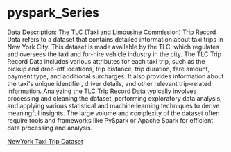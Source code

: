 # pyspark_Series
Data Description:
The TLC (Taxi and Limousine Commission) Trip Record Data refers to a dataset that
contains detailed information about taxi trips in New York City. This dataset is made
available by the TLC, which regulates and oversees the taxi and for-hire vehicle industry
in the city.
The TLC Trip Record Data includes various attributes for each taxi trip, such as the
pickup and drop-off locations, trip distance, trip duration, fare amount, payment type,
and additional surcharges. It also provides information about the taxi's unique identifier,
driver details, and other relevant trip-related information.
Analyzing the TLC Trip Record Data typically involves processing and cleaning the
dataset, performing exploratory data analysis, and applying various statistical and
machine learning techniques to derive meaningful insights. The large volume and
complexity of the dataset often require tools and frameworks like PySpark or Apache
Spark for efficient data processing and analysis.

[NewYork Taxi Trip Dataset](https://www.nyc.gov/site/tlc/about/tlc-trip-record-data.page)
